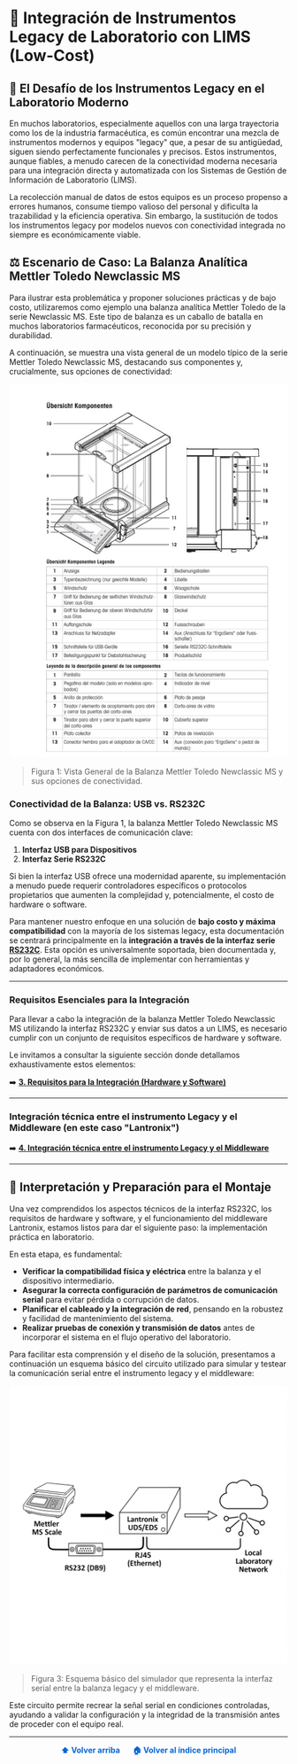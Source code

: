 # 🔌 Integración de Instrumentos Legacy de Laboratorio con LIMS (Low-Cost)

## 🧪 El Desafío de los Instrumentos Legacy en el Laboratorio Moderno

En muchos laboratorios, especialmente aquellos con una larga trayectoria como los de la industria farmacéutica, es común encontrar una mezcla de instrumentos modernos y equipos "legacy" que, a pesar de su antigüedad, siguen siendo perfectamente funcionales y precisos. Estos instrumentos, aunque fiables, a menudo carecen de la conectividad moderna necesaria para una integración directa y automatizada con los Sistemas de Gestión de Información de Laboratorio (LIMS).

La recolección manual de datos de estos equipos es un proceso propenso a errores humanos, consume tiempo valioso del personal y dificulta la trazabilidad y la eficiencia operativa. Sin embargo, la sustitución de todos los instrumentos legacy por modelos nuevos con conectividad integrada no siempre es económicamente viable.

## ⚖️ Escenario de Caso: La Balanza Analítica Mettler Toledo Newclassic MS

Para ilustrar esta problemática y proponer soluciones prácticas y de bajo costo, utilizaremos como ejemplo una balanza analítica Mettler Toledo de la serie Newclassic MS. Este tipo de balanza es un caballo de batalla en muchos laboratorios farmacéuticos, reconocida por su precisión y durabilidad.

A continuación, se muestra una vista general de un modelo típico de la serie Mettler Toledo Newclassic MS, destacando sus componentes y, crucialmente, sus opciones de conectividad:

<p align="center">
    <img src="files/Balanza.jpeg" alt="Vista General de la Balanza Mettler Toledo Newclassic MS" width="600"/>
</p>

> Figura 1: Vista General de la Balanza Mettler Toledo Newclassic MS y sus opciones de conectividad.

### Conectividad de la Balanza: USB vs. RS232C

Como se observa en la Figura 1, la balanza Mettler Toledo Newclassic MS cuenta con dos interfaces de comunicación clave:
1.  **Interfaz USB para Dispositivos**
2.  **Interfaz Serie RS232C**

Si bien la interfaz USB ofrece una modernidad aparente, su implementación a menudo puede requerir controladores específicos o protocolos propietarios que aumenten la complejidad y, potencialmente, el costo de hardware o software.

Para mantener nuestro enfoque en una solución de **bajo costo y máxima compatibilidad** con la mayoría de los sistemas legacy, esta documentación se centrará principalmente en la **integración a través de la interfaz serie [RS232C](RS232-fundamental-concepts.md)**. Esta opción es universalmente soportada, bien documentada y, por lo general, la más sencilla de implementar con herramientas y adaptadores económicos.

---

### Requisitos Esenciales para la Integración

Para llevar a cabo la integración de la balanza Mettler Toledo Newclassic MS utilizando la interfaz RS232C y enviar sus datos a un LIMS, es necesario cumplir con un conjunto de requisitos específicos de hardware y software.

Le invitamos a consultar la siguiente sección donde detallamos exhaustivamente estos elementos:

➡️ [**3. Requisitos para la Integración (Hardware y Software)**](integrations-requirements.md)

---

### Integración técnica entre el instrumento Legacy y el Middleware (en este caso "Lantronix")
➡️ [**4. Integración técnica entre el instrumento Legacy y el Middleware**](legacy-lantronix-setup.md)

---

## 🧩 Interpretación y Preparación para el Montaje

Una vez comprendidos los aspectos técnicos de la interfaz RS232C, los requisitos de hardware y software, y el funcionamiento del middleware Lantronix, estamos listos para dar el siguiente paso: la implementación práctica en laboratorio.

En esta etapa, es fundamental:

- **Verificar la compatibilidad física y eléctrica** entre la balanza y el dispositivo intermediario.
- **Asegurar la correcta configuración de parámetros de comunicación serial** para evitar pérdida o corrupción de datos.
- **Planificar el cableado y la integración de red**, pensando en la robustez y facilidad de mantenimiento del sistema.
- **Realizar pruebas de conexión y transmisión de datos** antes de incorporar el sistema en el flujo operativo del laboratorio.

Para facilitar esta comprensión y el diseño de la solución, presentamos a continuación un esquema básico del circuito utilizado para simular y testear la comunicación serial entre el instrumento legacy y el middleware:

<p align="center">
    <img src="files/Simulador de balanza PIC/circuit.png" alt="Esquema de simulador de comunicación serial RS232" width="600"/>
</p>

> Figura 3: Esquema básico del simulador que representa la interfaz serial entre la balanza legacy y el middleware.

Este circuito permite recrear la señal serial en condiciones controladas, ayudando a validar la configuración y la integridad de la transmisión antes de proceder con el equipo real.

---


<p align="center">
  <a href="#-integración-de-instrumentos-legacy-de-laboratorio-con-lims-low-cost" style="text-decoration:none; font-weight:bold; color:#0366d6;">
    ⬆ Volver arriba
  </a>
  &nbsp;&nbsp;&nbsp;&nbsp;
  <a href="https://github.com/FacundoM22/LIMS-INSTRUMENT-INTEGRATION/tree/main" style="text-decoration:none; font-weight:bold; color:#0366d6;">
    🏠 Volver al índice principal
  </a>
</p>

